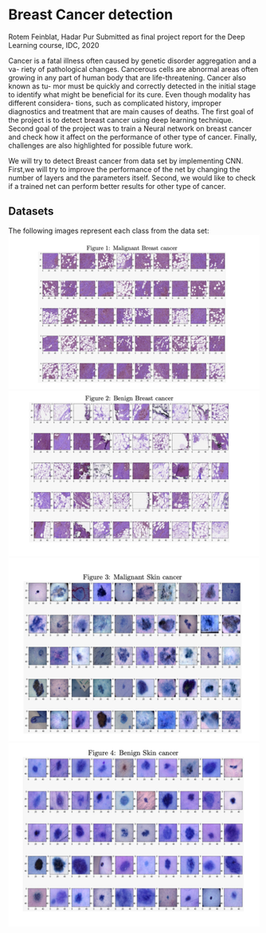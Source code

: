 
# Breast Cancer detection
Rotem Feinblat, Hadar Pur
Submitted as final project report for the Deep Learning course, IDC, 2020

Cancer is a fatal illness often caused by genetic disorder aggregation and a va- riety of pathological changes. Cancerous cells are abnormal areas often growing in any part of human body that are life-threatening. Cancer also known as tu- mor must be quickly and correctly detected in the initial stage to identify what might be beneficial for its cure. Even though modality has different considera- tions, such as complicated history, improper diagnostics and treatment that are main causes of deaths. The first goal of the project is to detect breast cancer using deep learning technique. Second goal of the project was to train a Neural network on breast cancer and check how it affect on the performance of other type of cancer. Finally, challenges are also highlighted for possible future work.

We will try to detect Breast cancer from data set by implementing CNN. First,we will try to improve the performance of the net by changing the number of layers and the parameters itself. Second, we would like to check if a trained net can perform better results for other type of cancer.

## Datasets
The following images represent each class from the data set:
<img src="https://github.com/HadarPur/DeepLearningIDC/blob/main/Final%20Project/Figures/Figure%201.png" />
<img src="https://github.com/HadarPur/DeepLearningIDC/blob/main/Final%20Project/Figures/Figure%202.png" />
<img src="https://github.com/HadarPur/DeepLearningIDC/blob/main/Final%20Project/Figures/Figure%203.png" />
<img src="https://github.com/HadarPur/DeepLearningIDC/blob/main/Final%20Project/Figures/Figure%204.png" />
